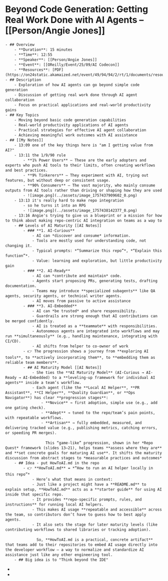 # Beyond Code Generation: Getting Real Work Done with AI Agents – [[Person/Angie Jones]]
	- ## Overview
		- **Duration**: 15 minutes
		- **Time**: 12:55
		- **Speaker**: [[Person/Angie Jones]]
		- **Event**: [[OReilly/Event/25/09/AI Codecon]]
		- **Resources**: [PDF](https://on24static.akamaized.net/event/49/94/94/2/rt/1/documents/resourceList1757129649118/angiejonesbeyondcodegeneration1757129649118.pdf)
	- ## Description
		- Exploration of how AI agents can go beyond simple code generation
		- Discussion of getting real work done through AI agent collaboration
		- Focus on practical applications and real-world productivity gains
	- ## Key Topics
		- Moving beyond basic code generation capabilities
		- Real-world productivity applications of AI agents
		- Practical strategies for effective AI agent collaboration
		- Achieving meaningful work outcomes with AI assistance
	- ## [[My Notes]]
		- 13:09 one of the key things here is "am I getting value from AI?"
		- 13:11 the 1/9/90 rule
			- **1% Power Users** – These are the early adopters and experts who push AI tools to their limits, often creating workflows and best practices.
			- **9% Tinkerers** – They experiment with AI, trying out features, but without deep or consistent usage.
			- **90% Consumers** – The vast majority, who mainly consume outputs from AI tools rather than driving or shaping how they are used
			- ![image.png](../assets/image_1757437909602_0.png)
		- 13:13 it's really hard to make repo integration
			- so he turns it into an RPG
			- ![image.png](../assets/image_1757438142377_0.png)
		- 13:16 Angie's trying to give us a blueprint or a mission for how to think about making repo-centric AI integration on teams as a way to
		- ## Levels of AI Maturity [[AI Notes]]
			- ### **1. AI-Curious**
				- AI can *discover and consume* information.
				- Tools are mostly used for understanding code, not changing it.
				- Typical prompts: *“Summarize this repo”*, *“Explain this function”*.
				- Value: learning and exploration, but little productivity gain
			- ### **2. AI-Ready**
				- AI can *contribute and maintain* code.
				- Agents start proposing PRs, generating tests, drafting documentation.
				- Teams may introduce **specialized subagents** like QA agents, security agents, or technical writer agents.
				- AI moves from passive to active assistance
			- ### **3. AI-Embedded**
				- AI can *be trusted* and share responsibility.
				- Guardrails are strong enough that AI contributions can be merged confidently.
				- AI is treated as a **teammate** with responsibilities.
				- Autonomous agents are integrated into workflows and may run **simultaneously** (e.g., handling maintenance, integrating with CI/CD).
				- AI shifts from helper to co-owner of work
			- 👉 The progression shows a journey from **exploring AI tools**, to **actively incorporating them**, to **embedding them as reliable team members**.
			- ## AI Maturity Model [[AI Notes]]
				- She ties the **AI Maturity Model** (AI-Curious → AI-Ready → AI-Embedded) to a **leveling-up framework for individual AI agents** inside a team’s workflow.
				- Each agent (like the **Local AI Helper**, **PR Assistant**, **CI Helper**, **Quality Guardian**, or **Ops Navigator**) has clear **progression stages**:
					- **Novice** → first adoption, simple use (e.g., add one gating check).
					- **Adept** → tuned to the repo/team’s pain points, with repeatable workflows.
					- **Artisan** → fully embedded, measured, and delivering tracked value (e.g., publishing metrics, catching errors, or speeding PR merges).
					  
					  This “game-like” progression, shown in her *Repo Quest* framework (slides 13–21), helps teams **assess where they are** and **set concrete goals for maturing AI use**. It shifts the maturity discussion from abstract stages to *measurable practices and outcomes*
		- ## Idea - put HowToAI.md in the repo
			- 👉 **HowToAI.md** = *“How to run an AI helper locally in this repo”*
				- Here’s what that means in context:
				- Just like a project might have a **README.md** to explain setup, **HowToAI.md** acts as a **starter guide** for using AI inside that specific repo.
				- It provides **repo-specific prompts, rules, and instructions** for running local AI helpers.
				- This makes AI usage **repeatable and accessible** across the team, so contributors don’t have to guess how to best apply agents.
				- It also sets the stage for later maturity levels (like contributing workflows to shared libraries or tracking adoption).
				  
				  So, **HowToAI.md is a practical, concrete artifact** that teams add to their repositories to embed AI usage directly into the developer workflow — a way to normalize and standardize AI assistance just like any other engineering tool.
		- ## Big idea is to "Think beyond the IDE"
-
-